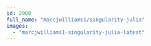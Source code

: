 ```yaml
---
id: 2900
full_name: "marcjwilliams1/singularity-julia"
images: 
  - "marcjwilliams1-singularity-julia-latest"
---
```

